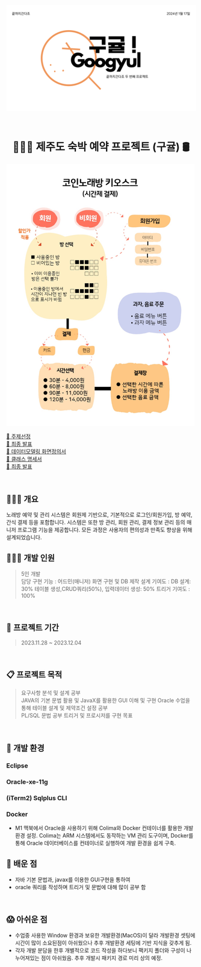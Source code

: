 
<img width="1039" alt="ppt 1장" src="https://github.com/sangwon0707/jeju_googyul/blob/main/googyul.png"> 

&nbsp;
&nbsp;

<h1 align="center"> 👩🏻‍💻 제주도 숙박 예약 프로젝트 (구귤) 🛢️</h1>
<img width="500" alt="ppt 1장" src="https://github.com/sangwon0707/OracleCLI_javaGUI_project/blob/main/OracleCLI_javaGUI_project_%EA%B0%9C%EB%85%90%EC%84%A4%EA%B3%84.jpg"> 

[🔗 주제선정](https://github.com/sangwon0707/jeju_googyul/blob/main/2%E1%84%8E%E1%85%A1_%E1%84%8C%E1%85%AE%E1%84%8C%E1%85%A6%E1%84%89%E1%85%A5%E1%86%AB%E1%84%8C%E1%85%A5%E1%86%BC.pdf)<br>
[🔗 최종 발표](https://github.com/sangwon0707/jeju_googyul/blob/main/2%E1%84%8E%E1%85%A1_%E1%84%8E%E1%85%AC%E1%84%8C%E1%85%A9%E1%86%BC_%E1%84%87%E1%85%A1%E1%86%AF%E1%84%91%E1%85%AD%E1%84%8C%E1%85%A1%E1%84%85%E1%85%AD.pdf) <br>
[🔗 데이터모델링 화면정의서](https://github.com/sangwon0707/jeju_googyul/blob/main/2%E1%84%8E%E1%85%A1_%E1%84%83%E1%85%A6%E1%84%8B%E1%85%B5%E1%84%90%E1%85%A5%E1%84%86%E1%85%A9%E1%84%83%E1%85%A6%E1%86%AF%E1%84%85%E1%85%B5%E1%86%BC_%E1%84%92%E1%85%AA%E1%84%86%E1%85%A7%E1%86%AB%E1%84%8C%E1%85%A5%E1%86%BC%E1%84%8B%E1%85%B4%E1%84%89%E1%85%A5.pdf) <br>
[🔗 클래스 명세서](https://github.com/sangwon0707/jeju_googyul/blob/main/2%E1%84%8E%E1%85%A1_%E1%84%8F%E1%85%B3%E1%86%AF%E1%84%85%E1%85%A2%E1%84%89%E1%85%B3%E1%84%86%E1%85%A7%E1%86%BC%E1%84%89%E1%85%A6%E1%84%89%E1%85%A5.pdf) <br>
[🔗 최종 발표](https://github.com/sangwon0707/jeju_googyul/blob/main/2%E1%84%8E%E1%85%A1_%E1%84%8E%E1%85%AC%E1%84%8C%E1%85%A9%E1%86%BC_%E1%84%87%E1%85%A1%E1%86%AF%E1%84%91%E1%85%AD%E1%84%8C%E1%85%A1%E1%84%85%E1%85%AD.pdf) <br>




&nbsp;
## 👩🏻‍💻 개요
노래방 예약 및 관리 시스템은 회원제 기반으로, 기본적으로 로그인/회원가입, 방 예약, 간식 결제 등을 포함합니다. 
시스템은 또한 방 관리, 회원 관리, 결제 정보 관리 등의 매니저 프로그램 기능을 제공합니다. 
모든 과정은 사용자의 편의성과 만족도 향상을 위해 설계되었습니다.

## 👩🏻‍💻 개발 인원
> 5인 개발     
> 담당 구현 기능 : 어드민(매니저) 화면 구현 및 DB 제작
> 설계 기여도 :
   DB 설계: 30%
   테이블 생성,CRUD쿼리(50%), 입력데이터 생성: 50%
> 트리거 기여도 : 100%  

&nbsp;
&nbsp;

## 🚀 프로젝트 기간
> 2023.11.28 ~ 2023.12.04

&nbsp;
&nbsp;

## 📋 프로젝트 목적 
> 요구사항 분석 및 설계 공부  
> JAVA의 기본 문법 활용 및 JavaX를 활용한 GUI 이해 및 구현
> Oracle 수업을 통해 테이블 설계 및 제약조건 설정 공부   
> PL/SQL 문법 공부
> 트리거 및 프로시저를 구현 목표 

&nbsp;
&nbsp;
## 🚧 개발 환경
### Eclipse
### Oracle-xe-11g 
###  (iTerm2) Sqlplus CLI

### Docker   
- M1 맥북에서 Oracle을 사용하기 위해 Colima와 Docker 컨테이너를 활용한 개발 환경 설정. Colima는 ARM 시스템에서도 동작하는 VM 관리 도구이며, Docker를 통해 Oracle 데이터베이스를 컨테이너로 실행하여 개발 환경을 쉽게 구축.
&nbsp;
&nbsp;

## 👀 배운 점 
- 자바 기본 문법과, javax를 이용한 GUI구현을 통하여 
- oracle 쿼리를 작성하며 트리거 및 문법에 대해 많이 공부 함
   
&nbsp;
&nbsp;
## 😱 아쉬운 점 
- 수업중 사용한 Window 환경과 보유한 개발환경(MacOS)이 달라 개발환경 셋팅에 시간이 많이 소요된점이 아쉬웠으나 추후 개발환경 세팅에 기반 지식을 갖추게 됨.
- 각자 개발 분담을 한후 개별적으로 코드 작성을 하다보니 팩키지 폴더와 구성이 나누어져있는 점이 아쉬웠음. 추후 개발시 패키지 경로 미리 상의 예정. 
&nbsp;

